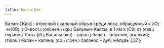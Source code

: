 ```yaml
---
title: Балан-Кая
---
```


Балан-⟦Кая⟧
: отвесный скальный обрыв среди леса, обращенный к ⦅Ю⦆→⦅ЮВ⦆. ⦅Ю-вост.⦆ ⦅оконеч.⦆ ⦅хр.⦆ Баланын-Каясы, в 1 км к ⦅СВ⦆ от ⦅сев.⦆ окраины Ялты (⦅б.⦆ Васильевка) – ⦅иран.⦆ балан – верхний, высокий; ⦅тюрк.⦆ балан – калина; ⦅ср.⦆ ⦅греч.⦆ баланос – дуб, жёлудь ⦃З7⦄.
